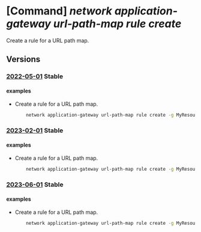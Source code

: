 # [Command] _network application-gateway url-path-map rule create_

Create a rule for a URL path map.

## Versions

### [2022-05-01](/Resources/mgmt-plane/L3N1YnNjcmlwdGlvbnMve30vcmVzb3VyY2Vncm91cHMve30vcHJvdmlkZXJzL21pY3Jvc29mdC5uZXR3b3JrL2FwcGxpY2F0aW9uZ2F0ZXdheXMve30=/2022-05-01.xml) **Stable**

<!-- mgmt-plane /subscriptions/{}/resourcegroups/{}/providers/microsoft.network/applicationgateways/{} 2022-05-01 properties.urlPathMaps[].properties.pathRules[] -->

#### examples

- Create a rule for a URL path map.
    ```bash
        network application-gateway url-path-map rule create -g MyResourceGroup --gateway-name MyAppGateway -n MyUrlPathMapRule2 --path-map-name MyUrlPathMap --paths /mypath2/* --address-pool MyAddressPool --http-settings MyHttpSettings
    ```

### [2023-02-01](/Resources/mgmt-plane/L3N1YnNjcmlwdGlvbnMve30vcmVzb3VyY2Vncm91cHMve30vcHJvdmlkZXJzL21pY3Jvc29mdC5uZXR3b3JrL2FwcGxpY2F0aW9uZ2F0ZXdheXMve30=/2023-02-01.xml) **Stable**

<!-- mgmt-plane /subscriptions/{}/resourcegroups/{}/providers/microsoft.network/applicationgateways/{} 2023-02-01 properties.urlPathMaps[].properties.pathRules[] -->

#### examples

- Create a rule for a URL path map.
    ```bash
        network application-gateway url-path-map rule create -g MyResourceGroup --gateway-name MyAppGateway -n MyUrlPathMapRule2 --path-map-name MyUrlPathMap --paths /mypath2/* --address-pool MyAddressPool --http-settings MyHttpSettings
    ```

### [2023-06-01](/Resources/mgmt-plane/L3N1YnNjcmlwdGlvbnMve30vcmVzb3VyY2Vncm91cHMve30vcHJvdmlkZXJzL21pY3Jvc29mdC5uZXR3b3JrL2FwcGxpY2F0aW9uZ2F0ZXdheXMve30=/2023-06-01.xml) **Stable**

<!-- mgmt-plane /subscriptions/{}/resourcegroups/{}/providers/microsoft.network/applicationgateways/{} 2023-06-01 properties.urlPathMaps[].properties.pathRules[] -->

#### examples

- Create a rule for a URL path map.
    ```bash
        network application-gateway url-path-map rule create -g MyResourceGroup --gateway-name MyAppGateway -n MyUrlPathMapRule2 --path-map-name MyUrlPathMap --paths /mypath2/* --address-pool MyAddressPool --http-settings MyHttpSettings
    ```

